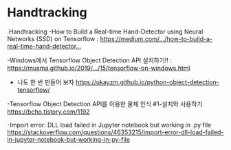 # Handtracking

.Handtracking
-How to Build a Real-time Hand-Detector using Neural Networks (SSD) on Tensorflow :
https://medium.com/…/how-to-build-a-real-time-hand-detector…

-Windows에서 Tensorflow Object Detection API 설치하기!! :
https://musma.github.io/2019/…/15/tensorflow-on-windows.html

- 나도 한 번 만들어 보자
https://ukayzm.github.io/python-object-detection-tensorflow/

-Tensorflow Object Detection API를 이용한 물체 인식 #1-설치와 사용하기
https://bcho.tistory.com/1192

-Import error: DLL load failed in Jupyter notebook but working in .py file
https://stackoverflow.com/questions/46353215/import-error-dll-load-failed-in-jupyter-notebook-but-working-in-py-file
